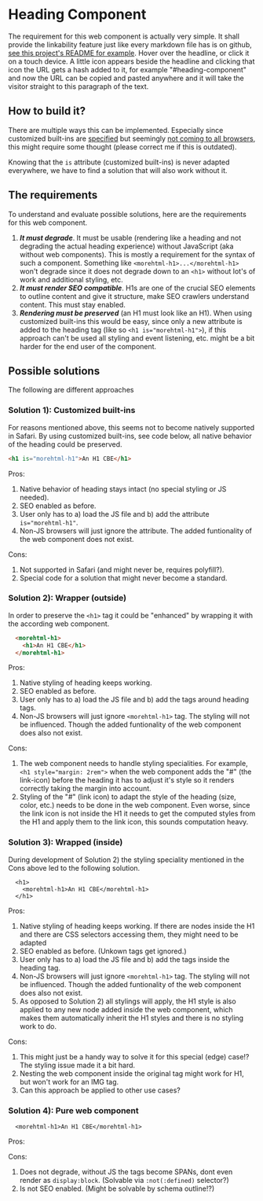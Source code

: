 # Heading Component

The requirement for this web component is actually very simple.
It shall provide the linkability feature just like every markdown
file has is on github, [see this project's README for example][example].
Hover over the headline, or click it on a touch device.
A little icon appears beside the headline and clicking that icon
the URL gets a hash added to it, for example "#heading-component"
and now the URL can be copied and pasted anywhere and it will take
the visitor straight to this paragraph of the text.

[example]: https://github.com/more-html/heading-component/blob/master/README.md#heading-component

## How to build it?

There are multiple ways this can be implemented. Especially since
customized built-ins are [specified][cb-spec] but seemingly [not coming to all browsers][cb-denied],
this might require some thought (please correct me if this is outdated). 

[cb-spec]: https://html.spec.whatwg.org/multipage/custom-elements.html#customized-built-in-element
[cb-denied]: https://github.com/w3c/webcomponents/issues/509#issuecomment-230599443

Knowing that the `is` attribute (customized built-ins) is never adapted everywhere, we have to find
a solution that will also work without it.

## The requirements

To understand and evaluate possible solutions, here are the requirements for this web component.

1) ***It must degrade***. It must be usable (rendering like a heading and not degrading the actual heading experience)
   without JavaScript (aka without web components). This is mostly a requirement for the
   syntax of such a component. Something like `<morehtml-h1>...</morehtml-h1>` won't degrade since
   it does not degrade down to an `<h1>` without lot's of work and additional styling, etc.  
1) ***It must render SEO compatible***. H1s are one of the crucial SEO elements to outline content
   and give it structure, make SEO crawlers understand content. This must stay enabled.
1) ***Rendering must be preserved*** (an H1 must look like an H1). When using customized built-ins
   this would be easy, since only a new attribute is added to the heading tag (like so `<h1 is="morehtml-h1">`),
   if this approach can't be used all styling and event listening, etc. might be a bit harder
   for the end user of the component.

## Possible solutions

The following are different approaches 

### Solution 1): Customized built-ins

For reasons mentioned above, this seems not to become natively supported in Safari.
By using customized built-ins, see code below, all native behavior of the heading could be preserved.

```html
<h1 is="morehtml-h1">An H1 CBE</h1>
```
  
Pros:
1) Native behavior of heading stays intact (no special styling or JS needed).
1) SEO enabled as before.
1) User only has to a) load the JS file and b) add the attribute `is="morehtml-h1"`.
1) Non-JS browsers will just ignore the attribute. The added funtionality 
   of the web component does not exist.

Cons:
1) Not supported in Safari (and might never be, requires polyfill?).
1) Special code for a solution that might never become a standard.

### Solution 2): Wrapper (outside)

In order to preserve the `<h1>` tag it could be "enhanced" by wrapping it with
the according web component.

```html
  <morehtml-h1>
    <h1>An H1 CBE</h1>
  </morehtml-h1>
```
  
Pros:
1) Native styling of heading keeps working.
1) SEO enabled as before.
1) User only has to a) load the JS file and b) add the tags around heading tags.
1) Non-JS browsers will just ignore `<morehtml-h1>` tag. The styling will not be influenced. Though the added funtionality 
   of the web component does also not exist.

Cons:
1) The web component needs to handle styling specialities. For example, `<h1 style="margin: 2rem">` when the 
   web component adds the "#"  (the link-icon) before the heading it has to adjust it's style so it renders
   correctly taking the margin into account. 
1) Styling of the "#" (link icon) to adapt the style of the heading (size, color, etc.) needs to be done in the web component.
   Even worse, since the link icon is not inside the H1 it needs to get the computed styles from the H1 and 
   apply them to the link icon, this sounds computation heavy.

### Solution 3): Wrapped (inside)

During development of Solution 2) the styling speciality mentioned in the Cons above led to the following solution.

```
  <h1>
    <morehtml-h1>An H1 CBE</morehtml-h1>
  </h1>
```

Pros:
1) Native styling of heading keeps working. If there are nodes inside the H1 and there are CSS selectors accessing them, 
   they might need to be adapted
1) SEO enabled as before. (Unkown tags get ignored.)
1) User only has to a) load the JS file and b) add the tags inside the heading tag.
1) Non-JS browsers will just ignore `<morehtml-h1>` tag. The styling will not be influenced. Though the added funtionality 
   of the web component does also not exist.
1) As opposed to Solution 2) all stylings will apply, the H1 style is also applied to any new node added inside the 
   web component, which makes them automatically inherit the H1 styles and there is no styling work to do.

Cons:
1) This might just be a handy way to solve it for this special (edge) case!? The styling issue made it a bit hard.
1) Nesting the web component inside the original tag might work for H1, but won't work for an IMG tag.
1) Can this approach be applied to other use cases?
      
### Solution 4): Pure web component

```
  <morehtml-h1>An H1 CBE</morehtml-h1>
```

Pros:

Cons:      
1) Does not degrade, without JS the tags become SPANs, dont even render as `display:block`.
   (Solvable via `:not(:defined)` selector?)
1) Is not SEO enabled. (Might be solvable by schema outline!?)

